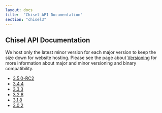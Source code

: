 ```yaml
---
layout: docs
title:  "Chisel API Documentation"
section: "chisel3"
---
```


## Chisel API Documentation

We host only the latest minor version for each major version to keep the size down for website hosting.
Please see the page about [Versioning](../chisel3/docs/appendix/versioning.html) for more information about major and minor versioning and binary compatibility.

* [3.5.0-RC2](SNAPSHOT/)
* [3.4.4](3.4.4/)
* [3.3.3](3.3.3/)
* [3.2.8](3.2.8/)
* [3.1.8](3.1.8/)
* [3.0.2](3.0.2/)

